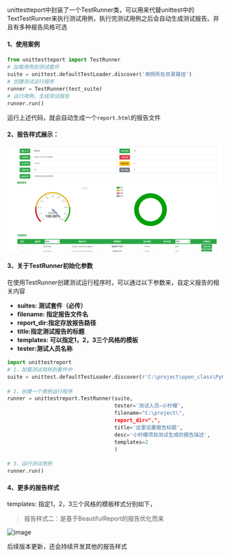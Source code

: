 # 

unittestteport中封装了一个TestRunner类，可以用来代替unittest中的TextTestRunner来执行测试用例，执行完测试用例之后会自动生成测试报告。并且有多种报告风格可选

#### 1、使用案例

```python
from unittestteport import TestRunner
# 加载用例到测试套件
suite = unittest.defaultTestLoader.discover('用例所在目录路径')
# 创建测试运行程序
runner = TestRunner(test_suite)
# 运行用例，生成测试报告
runner.run()
```

运行上述代码，就会自动生成一个`report.html`的报告文件

#### 2、报告样式展示：

![1615966527547](.\img\1615966527547.png) 

#### 3、关于TestRunner初始化参数

在使用TestRunner创建测试运行程序时，可以通过以下参数来，自定义报告的相关内容

- **suites: 测试套件（必传）**
- **filename: 指定报告文件名**
- **report_dir:指定存放报告路径**
- **title:指定测试报告的标题**
- **templates: 可以指定1，2，3三个风格的模板**
- **tester:测试人员名称**

```python
import unittestreport
# 1、加载测试用例到套件中
suite = unittest.defaultTestLoader.discover(r'C:\project\open_class\Py0507\testcase')

# 2、创建一个用例运行程序
runner = unittestreport.TestRunner(suite,
                                   tester='测试人员—小柠檬',
                                   filename="C:\project\",
                                   report_dir=".",
                                   title='这里设置报告标题',
                                   desc='小柠檬项目测试生成的报告描述',
                                   templates=2
                                   )

# 3、运行测试用例
runner.run()
```



#### 4、更多的报告样式

templates: 指定1，2，3三个风格的模板样式分别如下，

> 报告样式二：是基于BeautifulReport的报告优化而来

![image](C:\课件\images\1598866900740-4967c8ad-1620454193693.png )

后续版本更新，还会持续开发其他的报告样式